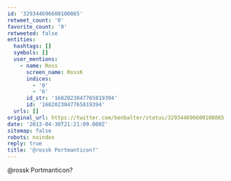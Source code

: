 ```yaml
---
id: '329344696600100865'
retweet_count: '0'
favorite_count: '0'
retweeted: false
entities:
  hashtags: []
  symbols: []
  user_mentions:
    - name: Ross
      screen_name: RossK
      indices:
        - '0'
        - '6'
      id_str: '1682023047765819394'
      id: '1682023047765819394'
  urls: []
original_url: https://twitter.com/benbalter/status/329344696600100865
date: '2013-04-30T21:21:09.000Z'
sitemap: false
robots: noindex
reply: true
title: '@rossk Portmanticon?'
---
```


@rossk Portmanticon?
